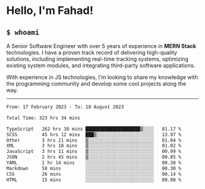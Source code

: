 <h1>Hello, I'm Fahad!</h1>

<h2><code>$ whoami</code></h2>

A Senior Software Engineer with over 5 years of experience in **MERN Stack** technologies. I have a proven track record of delivering high-quality solutions, including implementing real-time tracking systems, optimizing existing system modules, and integrating third-party software applications.

With experience in JS technologies, I'm looking to share my knowledge with the programming community and develop some cool projects along the way.

---

<!--START_SECTION:waka-->

```txt
From: 17 February 2023 - To: 18 August 2023

Total Time: 323 hrs 34 mins

TypeScript   262 hrs 38 mins ████████████████████▒░░░░   81.17 %
SCSS         45 hrs 12 mins  ███▒░░░░░░░░░░░░░░░░░░░░░   13.97 %
Other        3 hrs 21 mins   ▒░░░░░░░░░░░░░░░░░░░░░░░░   01.04 %
XML          3 hrs 18 mins   ▒░░░░░░░░░░░░░░░░░░░░░░░░   01.02 %
JavaScript   3 hrs 11 mins   ▒░░░░░░░░░░░░░░░░░░░░░░░░   00.99 %
JSON         2 hrs 45 mins   ▒░░░░░░░░░░░░░░░░░░░░░░░░   00.85 %
YAML         1 hr 14 mins    ░░░░░░░░░░░░░░░░░░░░░░░░░   00.38 %
Markdown     58 mins         ░░░░░░░░░░░░░░░░░░░░░░░░░   00.30 %
CSS          26 mins         ░░░░░░░░░░░░░░░░░░░░░░░░░   00.14 %
HTML         15 mins         ░░░░░░░░░░░░░░░░░░░░░░░░░   00.08 %
```

<!--END_SECTION:waka-->

<!--
**heyFahad/heyFahad** is a ✨ _special_ ✨ repository because its `README.md` (this file) appears on your GitHub profile.

Here are some ideas to get you started:

- 🔭 I’m currently working on ...
- 🌱 I’m currently learning ...
- 👯 I’m looking to collaborate on ...
- 🤔 I’m looking for help with ...
- 💬 Ask me about ...
- 📫 How to reach me: ...
- 😄 Pronouns: ...
- ⚡ Fun fact: ...
-->
